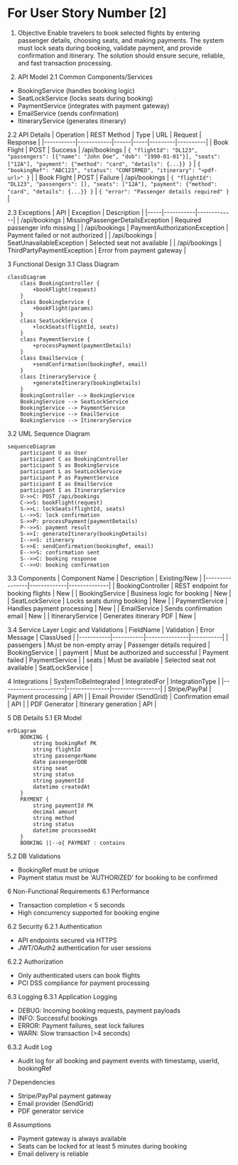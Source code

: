 # For User Story Number [2]

1. Objective
Enable travelers to book selected flights by entering passenger details, choosing seats, and making payments. The system must lock seats during booking, validate payment, and provide confirmation and itinerary. The solution should ensure secure, reliable, and fast transaction processing.

2. API Model
2.1 Common Components/Services
- BookingService (handles booking logic)
- SeatLockService (locks seats during booking)
- PaymentService (integrates with payment gateway)
- EmailService (sends confirmation)
- ItineraryService (generates itinerary)

2.2 API Details
| Operation | REST Method | Type | URL | Request | Response |
|-----------|------------|------|-----|---------|----------|
| Book Flight | POST | Success | /api/bookings | `{ "flightId": "DL123", "passengers": [{"name": "John Doe", "dob": "1990-01-01"}], "seats": ["12A"], "payment": {"method": "card", "details": {...}} }` | `{ "bookingRef": "ABC123", "status": "CONFIRMED", "itinerary": "<pdf-url>" }` |
| Book Flight | POST | Failure | /api/bookings | `{ "flightId": "DL123", "passengers": [], "seats": ["12A"], "payment": {"method": "card", "details": {...}} }` | `{ "error": "Passenger details required" }` |

2.3 Exceptions
| API | Exception | Description |
|-----|-----------|-------------|
| /api/bookings | MissingPassengerDetailsException | Required passenger info missing |
| /api/bookings | PaymentAuthorizationException | Payment failed or not authorized |
| /api/bookings | SeatUnavailableException | Selected seat not available |
| /api/bookings | ThirdPartyPaymentException | Error from payment gateway |

3 Functional Design
3.1 Class Diagram
```mermaid
classDiagram
    class BookingController {
        +bookFlight(request)
    }
    class BookingService {
        +bookFlight(params)
    }
    class SeatLockService {
        +lockSeats(flightId, seats)
    }
    class PaymentService {
        +processPayment(paymentDetails)
    }
    class EmailService {
        +sendConfirmation(bookingRef, email)
    }
    class ItineraryService {
        +generateItinerary(bookingDetails)
    }
    BookingController --> BookingService
    BookingService --> SeatLockService
    BookingService --> PaymentService
    BookingService --> EmailService
    BookingService --> ItineraryService
```

3.2 UML Sequence Diagram
```mermaid
sequenceDiagram
    participant U as User
    participant C as BookingController
    participant S as BookingService
    participant L as SeatLockService
    participant P as PaymentService
    participant E as EmailService
    participant I as ItineraryService
    U->>C: POST /api/bookings
    C->>S: bookFlight(request)
    S->>L: lockSeats(flightId, seats)
    L-->>S: lock confirmation
    S->>P: processPayment(paymentDetails)
    P-->>S: payment result
    S->>I: generateItinerary(bookingDetails)
    I-->>S: itinerary
    S->>E: sendConfirmation(bookingRef, email)
    E-->>S: confirmation sent
    S-->>C: booking response
    C-->>U: booking confirmation
```

3.3 Components
| Component Name | Description | Existing/New |
|----------------|-------------|--------------|
| BookingController | REST endpoint for booking flights | New |
| BookingService | Business logic for booking | New |
| SeatLockService | Locks seats during booking | New |
| PaymentService | Handles payment processing | New |
| EmailService | Sends confirmation email | New |
| ItineraryService | Generates itinerary PDF | New |

3.4 Service Layer Logic and Validations
| FieldName | Validation | Error Message | ClassUsed |
|-----------|-----------|---------------|-----------|
| passengers | Must be non-empty array | Passenger details required | BookingService |
| payment | Must be authorized and successful | Payment failed | PaymentService |
| seats | Must be available | Selected seat not available | SeatLockService |

4 Integrations
| SystemToBeIntegrated | IntegratedFor | IntegrationType |
|----------------------|---------------|-----------------|
| Stripe/PayPal | Payment processing | API |
| Email Provider (SendGrid) | Confirmation email | API |
| PDF Generator | Itinerary generation | API |

5 DB Details
5.1 ER Model
```mermaid
erDiagram
    BOOKING {
        string bookingRef PK
        string flightId
        string passengerName
        date passengerDOB
        string seat
        string status
        string paymentId
        datetime createdAt
    }
    PAYMENT {
        string paymentId PK
        decimal amount
        string method
        string status
        datetime processedAt
    }
    BOOKING ||--o{ PAYMENT : contains
```

5.2 DB Validations
- BookingRef must be unique
- Payment status must be 'AUTHORIZED' for booking to be confirmed

6 Non-Functional Requirements
6.1 Performance
- Transaction completion < 5 seconds
- High concurrency supported for booking engine

6.2 Security
6.2.1 Authentication
- API endpoints secured via HTTPS
- JWT/OAuth2 authentication for user sessions

6.2.2 Authorization
- Only authenticated users can book flights
- PCI DSS compliance for payment processing

6.3 Logging
6.3.1 Application Logging
- DEBUG: Incoming booking requests, payment payloads
- INFO: Successful bookings
- ERROR: Payment failures, seat lock failures
- WARN: Slow transaction (>4 seconds)

6.3.2 Audit Log
- Audit log for all booking and payment events with timestamp, userId, bookingRef

7 Dependencies
- Stripe/PayPal payment gateway
- Email provider (SendGrid)
- PDF generator service

8 Assumptions
- Payment gateway is always available
- Seats can be locked for at least 5 minutes during booking
- Email delivery is reliable
